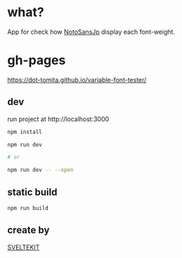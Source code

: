 # what?

App for check how [NotoSansJp](https://github.com/googlefonts/noto-cjk/) display each font-weight.

# gh-pages

https://dot-tomita.github.io/variable-font-tester/

## dev

run project at http://localhost:3000

```bash
npm install

npm run dev

# or

npm run dev -- --open
```

## static build

```bash
npm run build
```


## create by 

[SVELTEKIT](https://kit.svelte.dev/)